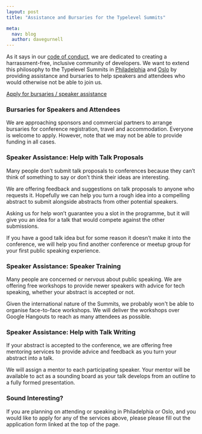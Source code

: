 ```yaml
---
layout: post
title: "Assistance and Bursaries for the Typelevel Summits"

meta:
  nav: blog
  author: davegurnell
---
```


As it says in our [code of conduct][code-of-conduct], we are dedicated to creating a harrassment-free, inclusive community of developers. We want to extend this philosophy to the Typelevel Summits in [Philadelphia][philadelphia] and [Oslo][oslo] by providing assistance and bursaries to help speakers and attendees who would otherwise not be able to join us.

<a class="btn large" href="https://docs.google.com/a/underscoreconsulting.com/forms/d/1hhia7etHm_UT4WnQS7JTyGE03z-2-T1xJGujOkvacjs/viewform">Apply for bursaries / speaker assistance</a>

### Bursaries for Speakers and Attendees

We are approaching sponsors and commercial partners to arrange bursaries for conference registration, travel and accommodation. Everyone is welcome to apply. However, note that we may not be able to provide funding in all cases.

### Speaker Assistance: Help with Talk Proposals

Many people don’t submit talk proposals to conferences because they can’t think of something to say or don’t think their ideas are interesting.

We are offering feedback and suggestions on talk proposals to anyone who requests it. Hopefully we can help you turn a rough idea into a compelling abstract to submit alongside abstracts from other potential speakers.

Asking us for help won’t guarantee you a slot in the programme, but it will give you an idea for a talk that would compete against the other submissions.

If you have a good talk idea but for some reason it doesn’t make it into the conference, we will help you find another conference or meetup group for your first public speaking experience.

### Speaker Assistance: Speaker Training

Many people are concerned or nervous about public speaking. We are offering free workshops to provide newer speakers with advice for tech speaking, whether your abstract is accepted or not.

Given the international nature of the Summits, we probably won't be able to organise face-to-face workshops. We will deliver the workshops over Google Hangouts to reach as many attendees as possible.

### Speaker Assistance: Help with Talk Writing

If your abstract is accepted to the conference, we are offering free mentoring services to provide advice and feedback as you turn your abstract into a talk.

We will assign a mentor to each participating speaker. Your mentor will be available to act as a sounding board as your talk develops from an outline to a fully formed presentation.

### Sound Interesting?

If you are planning on attending or speaking in Philadelphia or Oslo, and you would like to apply for any of the services above, please please fill out the application form linked at the top of the page.

[code-of-conduct]: /conduct.html
[summits]: /blog/2015/12/11/announcement_summit.html
[philadelphia]: /event/2016-03-summit-philadelphia/
[oslo]: /event/2016-05-summit-oslo/
